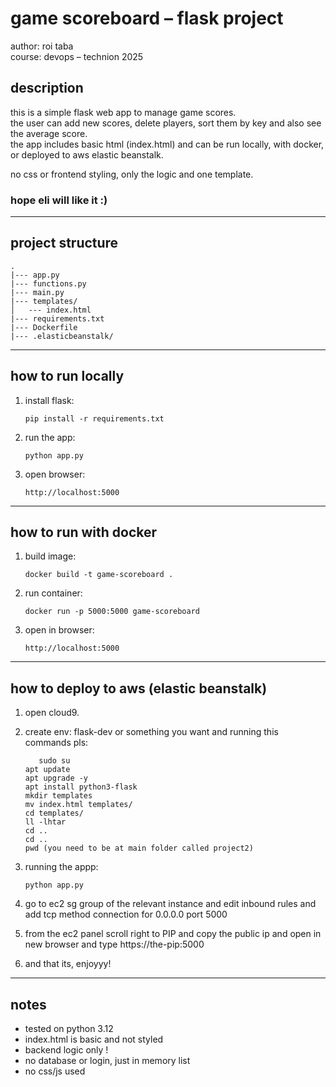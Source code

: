 # game scoreboard – flask project

author: roi taba  
course: devops – technion 2025

## description

this is a simple flask web app to manage game scores.  
the user can add new scores, delete players, sort them by key and also see the average score.  
the app includes basic html (index.html) and can be run locally, with docker, or deployed to aws elastic beanstalk.

no css or frontend styling, only the logic and one template.
### hope eli will like it :) 
---

## project structure

```
.
|--- app.py
|--- functions.py
|--- main.py
|--- templates/
│   --- index.html
|--- requirements.txt
|--- Dockerfile
|--- .elasticbeanstalk/
```

---

## how to run locally

1. install flask:
   ```
   pip install -r requirements.txt
   ```

2. run the app:
   ```
   python app.py
   ```

3. open browser:
   ```
   http://localhost:5000
   ```

---

## how to run with docker

1. build image:
   ```
   docker build -t game-scoreboard .
   ```

2. run container:
   ```
   docker run -p 5000:5000 game-scoreboard
   ```

3. open in browser:
   ```
   http://localhost:5000
   ```

---

## how to deploy to aws (elastic beanstalk)

1. open cloud9.

2. create env: flask-dev or something you want and running this commands pls:
   ```
      sudo su
   apt update
   apt upgrade -y
   apt install python3-flask
   mkdir templates
   mv index.html templates/
   cd templates/
   ll -lhtar
   cd ..
   cd ..
   pwd (you need to be at main folder called project2)
   ```
  
3. running the appp:
   ```
   python app.py
   ```
4. go to ec2 sg group of the relevant instance and edit inbound rules and add tcp method connection for 0.0.0.0 port 5000
5. from the ec2 panel scroll right to PIP and copy the public ip and open in new browser and type https://the-pip:5000
6. and that its, enjoyyy! 
---

## notes

- tested on python 3.12  
- index.html is basic and not styled  
- backend logic only !
- no database or login, just in memory list  
- no css/js used  

